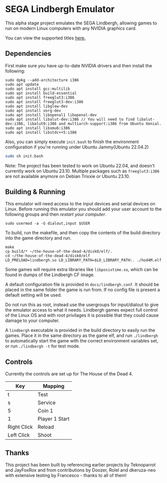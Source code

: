 # SEGA Lindbergh Emulator

This alpha stage project emulates the SEGA Lindbergh, allowing games to run on modern Linux computers with any NVIDIA graphics card.

You can view the supported titles [here.](docs/supported.md)

## Dependencies

First make sure you have up-to-date NVIDIA drivers and then install the following:

```
sudo dpkg --add-architecture i386
sudo apt update
sudo apt install gcc-multilib
sudo apt install build-essential
sudo apt install freeglut3:i386
sudo apt install freeglut3-dev:i386
sudo apt install libglew-dev
sudo apt install xorg-dev
sudo apt install libopenal1 libopenal-dev
sudo apt install libalut-dev:i386 // You will need to find libalut-dev:i386, libalut0:i386 and multiarch-support:i386 from Ubuntu Xenial.
sudo apt install libxmu6:i386
sudo apt install libstdc++5:i386
```
Also, you can simply execute `init.bash` to finish the environment configuration if you're running under Ubuntu Jammy(Ubuntu 22.04.2)

```bash
sudo sh init.bash
```

Note: The project has been tested to work on Ubuntu 22.04, and doesn't currently work on Ubuntu 23.10. Multiple packages such as `freeglut3:i386` are not available anymore on Debian Trixxie or Ubuntu 23.10.

## Building & Running

This emulator will need access to the input devices and serial devices on Linux. Before running this emulator you should add your user account to the following groups and then _restart your computer_.

```
sudo usermod -a -G dialout,input $USER
```

To build, run the makefile, and then copy the contents of the build directory into the game directory and run.

```
make
cp build/* ~/the-house-of-the-dead-4/disk0/elf/.
cd ~/the-house-of-the-dead-4/disk0/elf
LD_PRELOAD=lindbergh.so LD_LIBRARY_PATH=$LD_LIBRARY_PATH:. ./hod4M.elf
```

Some games will require extra libraries like `libposixtime.so`, which can be found in dumps of the Lindbergh CF image.

A default configuration file is provided in `docs/lindbergh.conf`. It should be placed in the same folder the game is run from. If no config file is present a default setting will be used.

Do not run this as root, instead use the usergroups for input/dialout to give the emulator access to what it needs. Lindbergh games expect full control of the Linux OS and with root privilages it is possible that they could cause damage to your computer.

A `lindbergh` executable is provided in the build directory to easily run the games. Place it in the same directory as the game elf, and run `./lindbergh` to automatically start the game with the correct environment variables set, or run `./lindbergh -t` for test mode.

## Controls

Currently the controls are set up for The House of the Dead 4.

| Key         | Mapping        |
|-------------|----------------|
| t           | Test           |
| s           | Service        |
| 5           | Coin 1         |
| 1           | Player 1 Start |
| Right Click | Reload         |
| Left Click  | Shoot          |

## Thanks

This project has been built by referencing earlier projects by Teknoparrot and JayFoxRox and from contributions by Doozer, Rolel and dkeruza-neo with extensive testing by Francesco - thanks to all of them!
